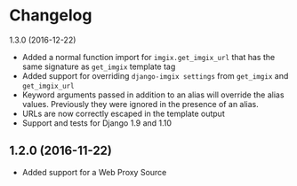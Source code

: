 Changelog
=========

1.3.0 (2016-12-22)

* Added a normal function import for `imgix.get_imgix_url` that has the same signature as `get_imgix` template tag
* Added support for overriding `django-imgix settings` from `get_imgix` and `get_imgix_url`
* Keyword arguments passed in addition to an alias will override the alias values. Previously they were ignored in the presence of an alias.
* URLs are now correctly escaped in the template output
* Support and tests for Django 1.9 and 1.10

1.2.0 (2016-11-22)
------------------

* Added support for a Web Proxy Source
